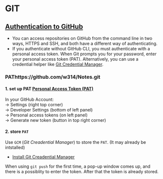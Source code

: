 # GIT

## [Authentication to GitHub](https://docs.github.com/en/authentication/keeping-your-account-and-data-secure/about-authentication-to-github)

- You can access repositories on GitHub from the command line in two ways, HTTPS and SSH, and both have a different way of authenticating. 
- If you authenticate without GitHub CLI, you must authenticate with a personal access token. When Git prompts you for your password, enter your personal access token (PAT). Alternatively, you can use a credential helper like [Git Credential Manager](https://github.com/GitCredentialManager/git-credential-manager/blob/main/README.md).

### PAThttps://github.com/w314/Notes.git

#### 1. set up PAT [Personal Access Token (PAT)](https://docs.github.com/en/authentication/keeping-your-account-and-data-secure/creating-a-personal-access-token)
In your GitHub Account: <br>-> 
 Settings (right top corner) <br>-> Developer Settings (bottom of left panel) <br>-> Personal access tokens (on left panel) <br>-> Generate new token (button in top right corner)  
#### 2. store `PAT`
Use `GCM` (*Git Creadential Manager*) to store the `PAT`. (It may already be intstalled)
- [Install Git Creadential Manager](https://github.com/GitCredentialManager/git-credential-manager#linux-install-instructions)

When using `git push` for the first time, a pop-up window comes up, and there is a possiblity to enter the token. After that the token is already stored.
